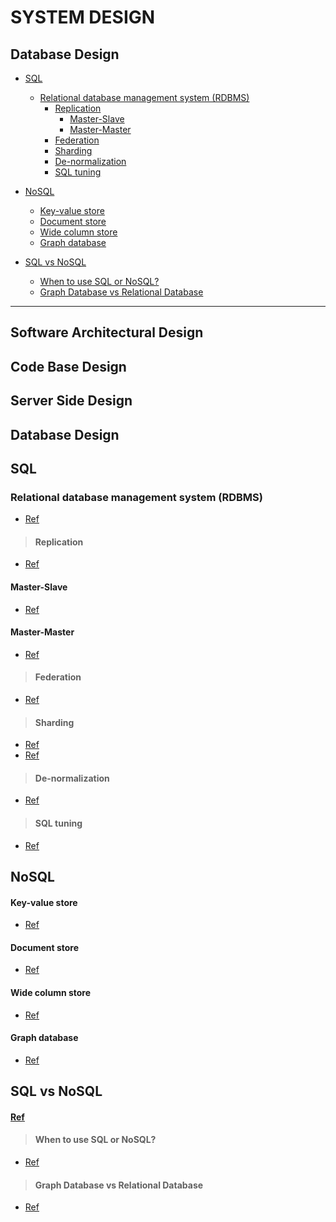 # SYSTEM DESIGN
## Database Design
* [SQL](#sql)
  * [Relational database management system (RDBMS)](#relational-database-management-system-rdbms)
    * [Replication](#replication)
      * [Master-Slave](#master-slave)
      * [Master-Master](#master-master)
    * [Federation](#federation)
    * [Sharding](#sharding)
    * [De-normalization](#de-normalization)
    * [SQL tuning](#sql-tuning)
  
* [NoSQL](#nosql)
  * [Key-value store](#key-value-store)
  * [Document store](#document-store)
  * [Wide column store](#wide-column-store)
  * [Graph database](#graph-database)

* [SQL vs NoSQL](#sql-vs-nosql)
  * [When to use SQL or NoSQL?](#when-to-use-sql-or-nosql)
  * [Graph Database vs Relational Database](#graph-database-vs-relational-database)

--------------------------------------

## Software Architectural Design

## Code Base Design

## Server Side Design


## Database Design
## SQL
### Relational database management system (RDBMS)
* [Ref](https://github.com/donnemartin/system-design-primer#relational-database-management-system-rdbms)

> #### Replication

* [Ref](https://github.com/lahin31/system-design-bangla/tree/master#section-18-database-replication)

#### Master-Slave
* [Ref](https://github.com/donnemartin/system-design-primer#master-slave-replication)

#### Master-Master
* [Ref](https://github.com/donnemartin/system-design-primer#master-master-replication)

> #### Federation
* [Ref](https://github.com/donnemartin/system-design-primer#federation)

> #### Sharding
* [Ref](https://github.com/donnemartin/system-design-primer#sharding)
* [Ref](https://github.com/lahin31/system-design-bangla/tree/master#section-17-database-sharding)

> #### De-normalization
* [Ref](https://github.com/donnemartin/system-design-primer#denormalization)

> #### SQL tuning
* [Ref](https://github.com/donnemartin/system-design-primer#sql-tuning)


## NoSQL
#### Key-value store
* [Ref](https://github.com/donnemartin/system-design-primer#key-value-store)

#### Document store
* [Ref](https://github.com/donnemartin/system-design-primer#document-store)

#### Wide column store
* [Ref](https://github.com/donnemartin/system-design-primer#wide-column-store)

#### Graph database
* [Ref](https://github.com/donnemartin/system-design-primer#graph-database)


## SQL vs NoSQL
#### [Ref](https://github.com/donnemartin/system-design-primer#sql-or-nosql)
> #### When to use SQL or NoSQL?
  * [Ref](https://github.com/lahin31/system-design-bangla/blob/master/sections/database/README.md)
> #### Graph Database vs Relational Database
  * [Ref](https://memgraph.com/blog/graph-database-vs-relational-database)